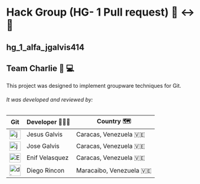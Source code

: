 
# Hack Group (HG- 1 Pull request) 👤 ↔️ 👤
## hg_1_alfa_jgalvis414
## Team Charlie 👼 💻
This project was designed to implement groupware techniques for Git. 



###### It was developed and reviewed by:



| **Git**   | **Developer** 👨🏼‍💻| **Country**  🗺️|
| ----------|------------ | ------------ |
| <a href="https://github.com/jgalvis414" target="_blank"><img align="center" src="https://cdn.jsdelivr.net/npm/simple-icons@3.0.1/icons/github.svg" alt="jgalvis414" height="25" width="30" /></a> | Jesus Galvis | Caracas, Venezuela 🇻🇪  |
|   <a href="https://github.com/josegalvis27" target="blank"><img align="center" src="https://cdn.jsdelivr.net/npm/simple-icons@3.0.1/icons/github.svg" alt="josegalvis27" height="25" width="30" /></a> | Jose Galvis| Caracas, Venezuela  🇻🇪 |
|  <a href="https://github.com/EnifVelasquez" target="blank"><img align="center" src="https://cdn.jsdelivr.net/npm/simple-icons@3.0.1/icons/github.svg" alt="EnifVelasquez" height="25" width="30" /></a>| Enif Velasquez|  Caracas, Venezuela  🇻🇪|
|  <a href="https://github.com/diegoarff" target="blank"><img align="center" src="https://cdn.jsdelivr.net/npm/simple-icons@3.0.1/icons/github.svg" alt="diegoarff" hei ght="25" width="30" /></a> | Diego Rincon |  Maracaibo, Venezuela  🇻🇪|

